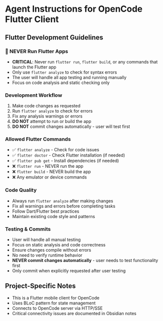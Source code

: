 # Agent Instructions for OpenCode Flutter Client

## Flutter Development Guidelines

### 🚫 NEVER Run Flutter Apps
- **CRITICAL**: Never run `flutter run`, `flutter build`, or any commands that launch the Flutter app
- Only use `flutter analyze` to check for syntax errors
- The user will handle all app testing and running manually
- Focus on code analysis and static checking only

### Development Workflow
1. Make code changes as requested
2. Run `flutter analyze` to check for errors
3. Fix any analysis warnings or errors
4. **DO NOT** attempt to run or build the app
5. **DO NOT** commit changes automatically - user will test first

### Allowed Flutter Commands
- ✅ `flutter analyze` - Check for code issues
- ✅ `flutter doctor` - Check Flutter installation (if needed)
- ✅ `flutter pub get` - Install dependencies (if needed)
- ❌ `flutter run` - NEVER run the app
- ❌ `flutter build` - NEVER build the app
- ❌ Any emulator or device commands

### Code Quality
- Always run `flutter analyze` after making changes
- Fix all warnings and errors before completing tasks
- Follow Dart/Flutter best practices
- Maintain existing code style and patterns

### Testing & Commits
- User will handle all manual testing
- Focus on static analysis and code correctness
- Ensure changes compile without errors
- No need to verify runtime behavior
- **NEVER commit changes automatically** - user needs to test functionality first
- Only commit when explicitly requested after user testing

## Project-Specific Notes
- This is a Flutter mobile client for OpenCode
- Uses BLoC pattern for state management
- Connects to OpenCode server via HTTP/SSE
- Critical connectivity issues are documented in Obsidian notes